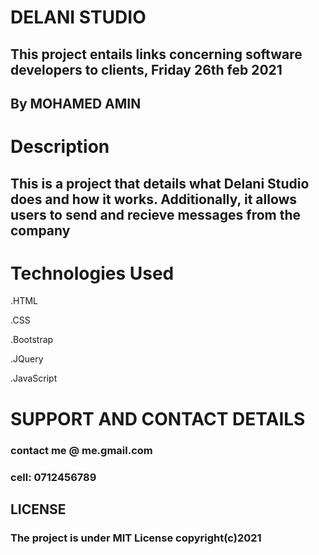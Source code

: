 # DELANI  STUDIO

## This project entails links concerning software developers to clients, Friday 26th feb 2021

## By MOHAMED AMIN



# Description

## This is a project that details what Delani Studio does and how it works. Additionally, it allows users to send and recieve messages from the company


# Technologies Used

.HTML

.CSS

.Bootstrap

.JQuery

.JavaScript



# SUPPORT AND CONTACT DETAILS


### contact me @ me.gmail.com
### cell: 0712456789


## LICENSE

### The project is under MIT License copyright(c)2021



